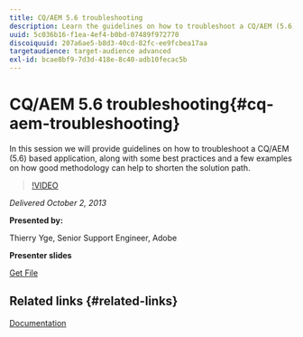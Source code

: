 ```yaml
---
title: CQ/AEM 5.6 troubleshooting
description: Learn the guidelines on how to troubleshoot a CQ/AEM (5.6)-based application, along with some best practices and a few examples on how good methodology can help shorten the solution path.
uuid: 5c036b16-f1ea-4ef4-b0bd-07489f972770
discoiquuid: 207a6ae5-b8d3-40cd-82fc-ee9fcbea17aa
targetaudience: target-audience advanced
exl-id: bcae8bf9-7d3d-418e-8c40-adb10fecac5b
---
```

# CQ/AEM 5.6 troubleshooting{#cq-aem-troubleshooting}

In this session we will provide guidelines on how to troubleshoot a CQ/AEM (5.6) based application, along with some best practices and a few examples on how good methodology can help to shorten the solution path.

>[!VIDEO](https://video.tv.adobe.com/v/19571/?quality=9)

*Delivered October 2, 2013*

**Presented by:**

Thierry Yge, Senior Support Engineer, Adobe

**Presenter slides**

[Get File](assets/gems-cq-troubleshoot-ppt-2.pdf)

## Related links {#related-links}

[Documentation](http://docs.adobe.com/docs/en/cq/current/howto/troubleshoot.html)
